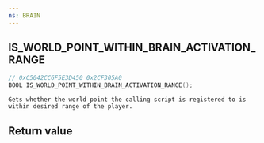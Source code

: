 ```yaml
---
ns: BRAIN
---
```

## IS_WORLD_POINT_WITHIN_BRAIN_ACTIVATION_RANGE

```c
// 0xC5042CC6F5E3D450 0x2CF305A0
BOOL IS_WORLD_POINT_WITHIN_BRAIN_ACTIVATION_RANGE();
```

```
Gets whether the world point the calling script is registered to is within desired range of the player.  
```

## Return value
